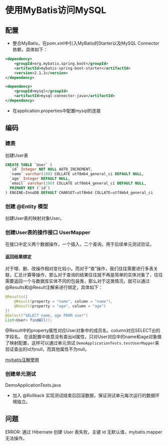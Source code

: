 # 使用MyBatis访问MySQL

## 配置

- 整合MyBatis，在pom.xml中引入MyBatis的Starter以及MySQL Connector依赖，具体如下：

```xml
<dependency>
    <groupId>org.mybatis.spring.boot</groupId>
    <artifactId>mybatis-spring-boot-starter</artifactId>
    <version>2.1.1</version>
</dependency>

<dependency>
    <groupId>mysql</groupId>
    <artifactId>mysql-connector-java</artifactId>
</dependency>
```

- 在application.properties中配置mysql的连接

## 编码

### 建表

创建User表

```sql
CREATE TABLE `User` (
  `id` Integer NOT NULL AUTO_INCREMENT,
  `name` varchar(100) COLLATE utf8mb4_general_ci DEFAULT NULL,
  `age` Integer DEFAULT NULL,
  `email` varchar(100) COLLATE utf8mb4_general_ci DEFAULT NULL,
  PRIMARY KEY (`id`)
) ENGINE=InnoDB DEFAULT CHARSET=utf8mb4 COLLATE=utf8mb4_general_ci
```

### 创建 @Entity 模型

创建User表的映射对象User。

### 创建User表的操作接口 UserMapper

在接口中定义两个数据操作，一个插入，二个查询，用于后续单元测试验证。

#### 返回结果绑定

对于增、删、改操作相对变化较小。而对于“查”操作，我们往往需要进行多表关联，汇总计算等操作，那么对于查询的结果往往就不再是简单的实体对象了，往往需要返回一个与数据库实体不同的包装类，那么对于这类情况，就可以通过@Results和@Result注解来进行绑定，具体如下：

```java
@Results({
    @Result(property = "name", column = "name"),
    @Result(property = "age", column = "age")
})
@Select("SELECT name, age FROM user")
List<User> findAll();
```

@Result中的property属性对应User对象中的成员名，column对应SELECT出的字段名。
在该配置中故意没有查出id属性，只对User对应中的name和age对象做了映射配置，这样可以通过单元测试 `DemoApplicationTests.testUserMapper`来验证查出的id为null，而其他属性不为null。

[mybatis注解使用](https://mybatis.org/mybatis-3/zh/java-api.html)

### 创建单元测试

DemoApplicationTests.java

- 加入 @Rollback 实现测试结束后回滚数据，保证测试单元每次运行的数据环境独立。

## 问题

ERROR: 通过 Hibernate 创建 User 表失败，主键 id 无默认值，mybatis.mapper 无法操作。
